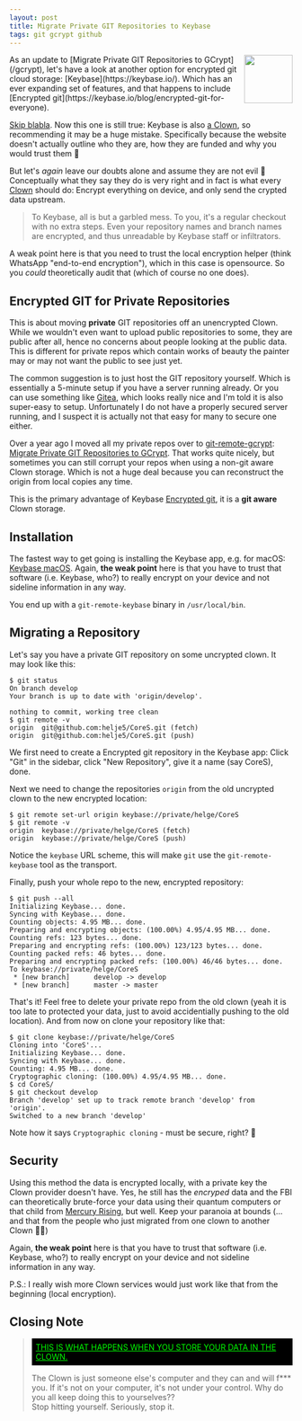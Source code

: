 ```yaml
---
layout: post
title: Migrate Private GIT Repositories to Keybase
tags: git gcrypt github
---
```

<a href="https://git-scm.com/downloads/logos">
  <img src="https://git-scm.com/images/logos/downloads/Git-Icon-1788C.png"
       align="right" width="86" height="86" style="padding: 0 0 0.5em 0.5em;" />
</a>
As an update to
[Migrate Private GIT Repositories to GCrypt](/gcrypt),
let's have a look at another option for encrypted git cloud storage:
[Keybase](https://keybase.io/).
Which has an ever expanding set of features, and that happens
to include 
[Encrypted git](https://keybase.io/blog/encrypted-git-for-everyone).

[Skip blabla](#installation).
Now this one is still true: Keybase is also
[a Clown](https://www.jwz.org/blog/2018/06/lol-github/),
so recommending it may be a huge mistake.
Specifically because the website doesn't actually outline who they are,
how they are funded
and why you would trust them 🤨

But let's _again_ leave our doubts alone and assume they are not evil 🤪
Conceptually what they say they do is very right and in fact is what every
[Clown](https://www.jwz.org/blog/2018/06/lol-github/)
should do:
Encrypt everything on device, and only send the crypted data upstream.

> To Keybase, all is but a garbled mess. To you, it's a regular checkout with
> no extra steps.
> Even your repository names and branch names are encrypted, 
> and thus unreadable by Keybase staff or infiltrators.

A weak point here is that you need to trust the local encryption helper
(think WhatsApp "end-to-end encryption"),
which in this case is opensource. So you _could_ theoretically audit that
(which of course no one does).

## Encrypted GIT for Private Repositories

This is about moving **private** GIT repositories off an unencrypted
Clown.
While we wouldn't even want to upload public repositories to some,
they are public after all, hence no concerns about people looking at
the public data.
This is different for private repos which contain works of beauty the painter
may or may not want the public to see just yet.

The common suggestion is to just host the GIT repository yourself. Which is
essentially a 5-minute setup if you have a server running already.
Or you can use something like [Gitea](https://gitea.io), which looks really
nice and I'm told it is also super-easy to setup.
Unfortunately I do not have a properly secured server running, and I suspect
it is actually not that easy for many to secure one either.

Over a year ago I moved all my private repos over to
[git-remote-gcrypt](https://github.com/spwhitton/git-remote-gcrypt):
[Migrate Private GIT Repositories to GCrypt](/gcrypt).
That works quite nicely, but sometimes you can still corrupt your repos
when using a non-git aware Clown storage. 
Which is not a huge deal because you can reconstruct the origin
from local copies any time.

This is the primary advantage of Keybase
[Encrypted git](https://keybase.io/blog/encrypted-git-for-everyone),
it is a **git aware** Clown storage.

## Installation

The fastest way to get going is installing the Keybase app,
e.g. for macOS: [Keybase macOS](https://keybase.io/docs/the_app/install_macos).
Again, **the weak point** here is that you have to trust that software
(i.e. Keybase, who?) 
to really encrypt on your device and not sideline information in any way.

You end up with a `git-remote-keybase` binary in `/usr/local/bin`.


## Migrating a Repository

Let's say you have a private GIT repository on some uncrypted clown. It may
look like this:

```shell
$ git status
On branch develop
Your branch is up to date with 'origin/develop'.

nothing to commit, working tree clean
$ git remote -v
origin	git@github.com:helje5/CoreS.git (fetch)
origin	git@github.com:helje5/CoreS.git (push)
```

We first need to create a Encrypted git repository in the Keybase app:
Click "Git" in the sidebar,
click "New Repository",
give it a name (say CoreS),
done.

Next we need to change the repositories `origin` from the old uncrypted clown
to the new encrypted location:
```shell
$ git remote set-url origin keybase://private/helge/CoreS
$ git remote -v
origin	keybase://private/helge/CoreS (fetch)
origin	keybase://private/helge/CoreS (push)
```
Notice the `keybase` URL scheme, this will make `git` use the
`git-remote-keybase` tool as the transport.

Finally, push your whole repo to the new, encrypted repository:
```shell
$ git push --all
Initializing Keybase... done.
Syncing with Keybase... done.
Counting objects: 4.95 MB... done.
Preparing and encrypting objects: (100.00%) 4.95/4.95 MB... done.
Counting refs: 123 bytes... done.
Preparing and encrypting refs: (100.00%) 123/123 bytes... done.
Counting packed refs: 46 bytes... done.
Preparing and encrypting packed refs: (100.00%) 46/46 bytes... done.
To keybase://private/helge/CoreS
 * [new branch]      develop -> develop
 * [new branch]      master -> master
```

That's it! Feel free to delete your private repo from the old clown
(yeah it is too late to protected your data, just to avoid accidentially
pushing to the old location).
And from now on clone your repository like that:
```shell
$ git clone keybase://private/helge/CoreS
Cloning into 'CoreS'...
Initializing Keybase... done.
Syncing with Keybase... done.
Counting: 4.95 MB... done.
Cryptographic cloning: (100.00%) 4.95/4.95 MB... done.
$ cd CoreS/
$ git checkout develop
Branch 'develop' set up to track remote branch 'develop' from 'origin'.
Switched to a new branch 'develop'
```

Note how it says `Cryptographic cloning` - must be secure, right? 🤪

## Security

Using this method the data is encrypted locally, with a private key the Clown
provider doesn't have.
Yes, he still has the *encryped* data and the FBI can theoretically brute-force
your data using their quantum computers or that child from 
[Mercury Rising](https://en.wikipedia.org/wiki/Mercury_Rising),
but well.
Keep your paranoia at bounds (... and that from the people who just migrated 
from one clown to another Clown 🤦‍♀️)

Again, **the weak point** here is that you have to trust that software
(i.e. Keybase, who?) 
to really encrypt on your device and not sideline information in any way.


P.S.: I really wish more Clown services would just work like that from the
      beginning (local encryption).


## Closing Note

<blockquote>
  <p style="background-color: black; color: rgb(0,255,0); font-style: normal;
            padding: 0.5em;">
    <a href="https://www.jwz.org/blog/2018/06/lol-github/"
       style="color: rgb(0,255,0);"
      >THIS IS WHAT HAPPENS WHEN YOU STORE YOUR DATA IN THE CLOWN.</a>
  </p>
  <p>
    The Clown is just someone else's computer and they can and will f*** you.
    If it's not on your computer, it's not under your control.
    Why do you all keep doing this to yourselves??<br>
    Stop hitting yourself. Seriously, stop it.
  </p>
</blockquote>

